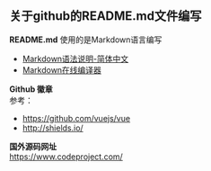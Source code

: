 ## 关于github的README.md文件编写

**README.md** 使用的是Markdown语言编写</br>

* [Markdown语法说明-简体中文](http://wowubuntu.com/markdown/index.html)</br>
* [Markdown在线编译器](http://mahua.jser.me/)</br>

**Github 徽章**</br>
参考：
* https://github.com/vuejs/vue</br>
* http://shields.io/</br>

**国外源码网址**</br>
https://www.codeproject.com/
